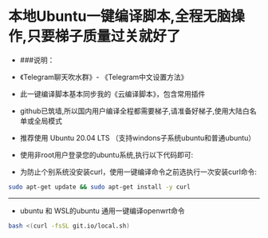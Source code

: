 # 本地Ubuntu一键编译脚本,全程无脑操作,只要梯子质量过关就好了

- ###说明：
- 《Telegram聊天吹水群》- 《Telegram中文设置方法》
- 此一键编译脚本基本同步我的《云编译脚本》，包含常用插件
- github已筑墙,所以国内用户编译全程都需要梯子,请准备好梯子,使用大陆白名单或全局模式
- 推荐使用 Ubuntu 20.04 LTS （支持windons子系统ubuntu和普通ubuntu）
- 使用非root用户登录您的ubuntu系统,执行以下代码即可:

- 为防止个别系统没安装curl，使用一键编译命令之前选执行一次安装curl命令:
```sh
sudo apt-get update && sudo apt-get install -y curl
```
---
- ubuntu 和 WSL的ubuntu 通用一键编译openwrt命令
```sh
bash <(curl -fsSL git.io/local.sh)
```
